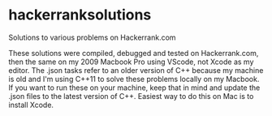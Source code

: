 # hackerranksolutions
Solutions to various problems on Hackerrank.com

These solutions were compiled, debugged and tested on Hackerrank.com, then the same on my 2009 Macbook Pro using VScode, not Xcode as my editor. 
The .json tasks refer to an older version of C++ because my machine is old and I'm using C++11 to solve these problems locally on my Macbook. 
If you want to run these on your machine, keep that in mind and update the .json files to the latest version of C++. Easiest 
way to do this on Mac is to install Xcode.
